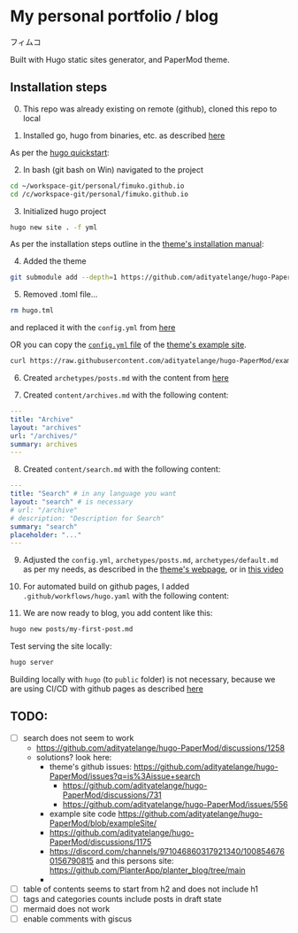 # My personal portfolio / blog

フィムコ

Built with Hugo static sites generator, and PaperMod theme.
## Installation steps

0. This repo was already existing on remote (github), cloned this repo to local 

1. Installed go, hugo from binaries, etc. as described [here](https://gohugo.io/installation/windows/)

As per the [hugo quickstart](https://gohugo.io/getting-started/quick-start/):

2. In bash (git bash on Win) navigated to the project
```bash
cd ~/workspace-git/personal/fimuko.github.io
cd /c/workspace-git/personal/fimuko.github.io
```

3. Initialized hugo project
```bash
hugo new site . -f yml
```

As per the installation steps outline in the [theme's installation manual](https://adityatelange.github.io/hugo-PaperMod/posts/papermod/papermod-installation/):

4. Added the theme
```bash
git submodule add --depth=1 https://github.com/adityatelange/hugo-PaperMod.git themes/PaperMod
```

5. Removed .toml file...

```bash
rm hugo.tml
```
and replaced it with the `config.yml` from [here](https://adityatelange.github.io/hugo-PaperMod/posts/papermod/papermod-installation/#sample-configyml)

OR you can copy the [`config.yml` file](https://github.com/adityatelange/hugo-PaperMod/blob/exampleSite/config.yml) of the [theme's example site](https://adityatelange.github.io/hugo-PaperMod/).

```bash
curl https://raw.githubusercontent.com/adityatelange/hugo-PaperMod/exampleSite/config.yml -o config.yml
```

6. Created `archetypes/posts.md` with the content from [here](https://adityatelange.github.io/hugo-PaperMod/posts/papermod/papermod-installation/#sample-pagemd)

7. Created `content/archives.md` with the following content:

```yml
---
title: "Archive"
layout: "archives"
url: "/archives/"
summary: archives
---
```
8. Created `content/search.md` with the following content:

```yml
---
title: "Search" # in any language you want
layout: "search" # is necessary
# url: "/archive"
# description: "Description for Search"
summary: "search"
placeholder: "..."
---
```

9. Adjusted the `config.yml`, `archetypes/posts.md`, `archetypes/default.md` as per my needs, as described in the [theme's webpage](https://adityatelange.github.io/hugo-PaperMod/posts/papermod/papermod-features/), or in [this video](https://www.youtube.com/watch?v=sm3IuE7zkYQ&list=PLeiDFxcsdhUrzkK5Jg9IZyiTsIMvXxKZP)

10. For automated build on github pages, I added `.github/workflows/hugo.yaml` with the following content:

11. We are now ready to blog, you add content like this:

```bash
hugo new posts/my-first-post.md
```

Test serving the site locally:
```bash
hugo server
```

Building locally with `hugo` (to `public` folder) is not necessary, because we are using CI/CD with github pages as described [here](https://gohugo.io/hosting-and-deployment/hosting-on-github/)


## TODO:
- [ ] search does not seem to work
    - https://github.com/adityatelange/hugo-PaperMod/discussions/1258
    - solutions? look here:
        - theme's github issues: https://github.com/adityatelange/hugo-PaperMod/issues?q=is%3Aissue+search
            - https://github.com/adityatelange/hugo-PaperMod/discussions/731
            - https://github.com/adityatelange/hugo-PaperMod/issues/556
        - example site code https://github.com/adityatelange/hugo-PaperMod/blob/exampleSite/
        - https://github.com/adityatelange/hugo-PaperMod/discussions/1175
        - https://discord.com/channels/971046860317921340/1008546760156790815 and this persons site: https://github.com/PlanterApp/planter_blog/tree/main
        - 
- [ ] table of contents seems to start from h2 and does not include h1
- [ ] tags and categories counts include posts in draft state
- [ ] mermaid does not work
- [ ] enable comments with giscus